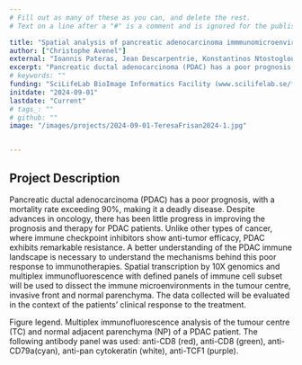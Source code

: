 ```yaml
---
# Fill out as many of these as you can, and delete the rest.
# Text on a line after a "#" is a comment and is ignored for the published page.

title: "Spatial analysis of pancreatic adenocarcinoma immmunomicroenvironment"
author: ["Christophe Avenel"]
external: "Ioannis Pateras, Jean Descarpentrie, Konstantinos Ntostoglou, Teresa Frisan, "
excerpt: "Pancreatic ductal adenocarcinoma (PDAC) has a poor prognosis, with a mortality rate exceeding 90%, making it a deadly disease. Despite advances in oncology, there has been little progress in improving the prognosis and therapy for PDAC patients. Unlike other types of cancer, where immune checkpoint inhibitors show anti-tumor efficacy, PDAC exhibits remarkable resistance."
# keywords: ""
funding: "SciLifeLab BioImage Informatics Facility (www.scilifelab.se/facilities/bioimage-informatics)"
initdate: "2024-09-01"
lastdate: "Current"
# tags_: ""
# github: ""
image: "/images/projects/2024-09-01-TeresaFrisan2024-1.jpg"


---
```


## Project Description
Pancreatic ductal adenocarcinoma (PDAC) has a poor prognosis, with a mortality rate exceeding 90%, making it a deadly disease. Despite advances in oncology, there has been little progress in improving the prognosis and therapy for PDAC patients. Unlike other types of cancer, where immune checkpoint inhibitors show anti-tumor efficacy, PDAC exhibits remarkable resistance.
A better understanding of the PDAC immune landscape is necessary to understand the mechanisms behind this poor response to immunotherapies. Spatial transcription by 10X genomics and multiplex immunofluorescence with defined panels of immune cell subset will be used to dissect the immune microenvironments in the tumour centre, invasive front and normal parenchyma. The data collected will be evaluated in the context of the patients’ clinical response to the treatment.

Figure legend. Multiplex immunofluorescence analysis of the tumour centre (TC) and normal adjacent parenchyma (NP) of a PDAC patient. The following antibody panel was used: anti-CD8 (red), anti-CD8 (green), anti-CD79a(cyan), anti-pan cytokeratin (white), anti-TCF1 (purple).